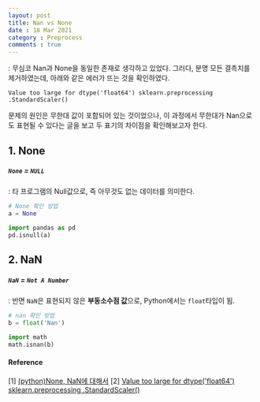 ```yaml
---
layout: post
title: Nan vs None
date : 18 Mar 2021
category : Preprocess
comments : true
---
```

: 무심코 Nan과 None을 동일한 존재로 생각하고 있었다.
그러다, 분명 모든 결측치를 제거하였는데, 아래와 같은 에러가 뜨는 것을 확인하였다.
```
Value too large for dtype('float64') sklearn.preprocessing .StandardScaler()
```
문제의 원인은 무한대 값이 포함되어 있는 것이었으나, 이 과정에서 무한대가 Nan으로도 표현될 수 있다는 글을 보고 두 표기의 차이점을 확인해보고자 한다.

## 1. None
##### `None` = `NULL`
: 타 프로그램의 Null값으로, 즉 아무것도 없는 데이터를 의미한다.
```python
# None 확인 방법
a = None

import pandas as pd
pd.isnull(a)
```


## 2. NaN
##### `NaN` = `Not A Number`
: 반면 `NaN`은 표현되지 않은 <b>부동소수점 값</b>으로, Python에서는 `float`타입이 됨.
```python
# nan 확인 방법
b = float('Nan')

import math
math.isnan(b)
```


#### Reference
[1] [(python)None, NaN에 대해서](https://purplechip.tistory.com/5)
[2] [Value too large for dtype('float64') sklearn.preprocessing .StandardScaler()](https://stackoverflow.com/questions/45886312/value-too-large-for-dtypefloat64-sklearn-preprocessing-standardscaler)
